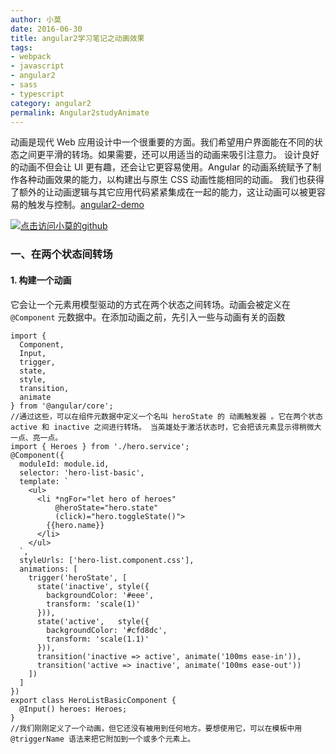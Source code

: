 ```yaml
---
author: 小莫
date: 2016-06-30
title: angular2学习笔记之动画效果
tags:
- webpack
- javascript
- angular2
- sass
- typescript
category: angular2
permalink: Angular2studyAnimate
---
```

动画是现代 Web 应用设计中一个很重要的方面。我们希望用户界面能在不同的状态之间更平滑的转场。如果需要，还可以用适当的动画来吸引注意力。 设计良好的动画不但会让 UI 更有趣，还会让它更容易使用。Angular 的动画系统赋予了制作各种动画效果的能力，以构建出与原生 CSS 动画性能相同的动画。 我们也获得了额外的让动画逻辑与其它应用代码紧紧集成在一起的能力，这让动画可以被更容易的触发与控制。[angular2-demo](https://github.com/syoubaku/angular2-demo)
<!-- more -->
[![点击访问小莫的github](http://xiaomo.info/static/images/angular.png)](https://github.com/syoubaku)

### 一、在两个状态间转场
#### 1. 构建一个动画
它会让一个元素用模型驱动的方式在两个状态之间转场。动画会被定义在 `@Component` 元数据中。在添加动画之前，先引入一些与动画有关的函数

```
import {
  Component,
  Input,
  trigger,
  state,
  style,
  transition,
  animate
} from '@angular/core';
//通过这些，可以在组件元数据中定义一个名叫 heroState 的 动画触发器 。它在两个状态 active 和 inactive 之间进行转场。 当英雄处于激活状态时，它会把该元素显示得稍微大一点、亮一点。
import { Heroes } from './hero.service';
@Component({
  moduleId: module.id,
  selector: 'hero-list-basic',
  template: `
    <ul>
      <li *ngFor="let hero of heroes"
          @heroState="hero.state"
          (click)="hero.toggleState()">
        {{hero.name}}
      </li>
    </ul>
  `,
  styleUrls: ['hero-list.component.css'],
  animations: [
    trigger('heroState', [
      state('inactive', style({
        backgroundColor: '#eee',
        transform: 'scale(1)'
      })),
      state('active',   style({
        backgroundColor: '#cfd8dc',
        transform: 'scale(1.1)'
      })),
      transition('inactive => active', animate('100ms ease-in')),
      transition('active => inactive', animate('100ms ease-out'))
    ])
  ]
})
export class HeroListBasicComponent {
  @Input() heroes: Heroes;
}
//我们刚刚定义了一个动画，但它还没有被用到任何地方。要想使用它，可以在模板中用 @triggerName 语法来把它附加到一个或多个元素上。
```
